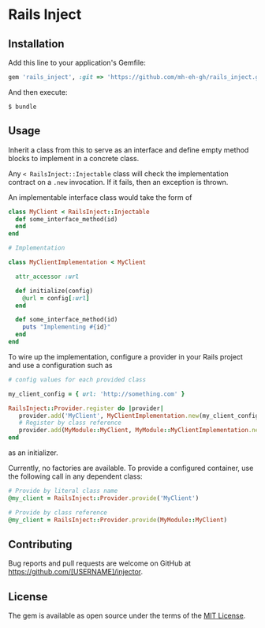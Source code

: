 # Rails Inject

## Installation

Add this line to your application's Gemfile:

```ruby
gem 'rails_inject', :git => 'https://github.com/mh-eh-gh/rails_inject.git'
```

And then execute:

    $ bundle

## Usage

Inherit a class from this to serve as an interface and define empty method blocks to implement in a concrete class.

Any `< RailsInject::Injectable` class will check the implementation contract on a `.new` invocation. If it fails, then an exception is thrown.

An implementable interface class would take the form of

```ruby
class MyClient < RailsInject::Injectable
  def some_interface_method(id)
  end
end

# Implementation

class MyClientImplementation < MyClient

  attr_accessor :url

  def initialize(config)
    @url = config[:url]
  end

  def some_interface_method(id)
    puts "Implementing #{id}"
  end
end
```

To wire up the implementation, configure a provider in your Rails project and use a configuration such as

```ruby
# config values for each provided class

my_client_config = { url: 'http://something.com' }

RailsInject::Provider.register do |provider|
   provider.add('MyClient', MyClientImplementation.new(my_client_config))
   # Register by class reference
   provider.add(MyModule::MyClient, MyModule::MyClientImplementation.new(my_client_config))
end
```

as an initializer.

Currently, no factories are available. To provide a configured container, use the following call in any dependent class:

```ruby
# Provide by literal class name
@my_client = RailsInject::Provider.provide('MyClient')

# Provide by class reference
@my_client = RailsInject::Provider.provide(MyModule::MyClient)
```

## Contributing

Bug reports and pull requests are welcome on GitHub at https://github.com/[USERNAME]/injector.

## License

The gem is available as open source under the terms of the [MIT License](https://opensource.org/licenses/MIT).
